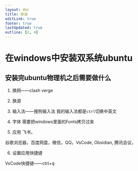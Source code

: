 ```yaml
---
layout: doc
title: 杂谈
editLink: true
footer: true
lastUpdated: true
outline: [2, 4]
---
```


# 在windows中安装双系统ubuntu


## 安装完ubuntu物理机之后需要做什么


1. 换网——clash verge
2. 换源
3. 输入法——搜狗输入法
我的输入法都是`ctrl`切换中英文

4. 字体
需要把windows里面的Fonts拷贝过来
5. 应用
飞书，

谷歌浏览器，百度网盘，微信，QQ，VsCode, Obsidian,
腾讯会议，

6. 设置应用快捷键

VsCode快捷键——ctrl+q


